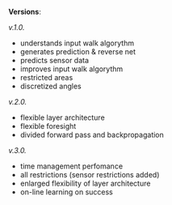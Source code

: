 **Versions**:

*v.1.0.*

* understands input walk algorythm
* generates prediction & reverse net
* predicts sensor data
* improves input walk algorythm
* restricted areas
* discretized angles


*v.2.0.*

* flexible layer architecture
* flexible foresight
* divided forward pass and backpropagation
 

*v.3.0.*

* time management perfomance
* all restrictions (sensor restrictions added)
* enlarged flexibility of layer architecture
* on-line learning on success
